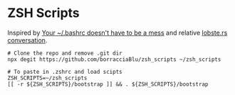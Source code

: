 # ZSH Scripts

Inspired by [Your ~/.bashrc doesn't have to be a mess](https://write.as/bpsylevc6lliaspe.md) and relative [lobste.rs conversation](https://lobste.rs/s/r1tpld/your_bashrc_doesn_t_have_be_mess).


```
# Clone the repo and remove .git dir
npx degit https://github.com/borracciaBlu/zsh_scripts ~/zsh_scripts
```

```
# To paste in .zshrc and load scipts
ZSH_SCRIPTS=~/zsh_scripts
[[ -r ${ZSH_SCRIPTS}/bootstrap ]] && . ${ZSH_SCRIPTS}/bootstrap
```
